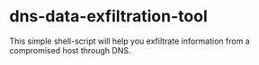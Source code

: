 # dns-data-exfiltration-tool
This simple shell-script will help you exfiltrate information from a compromised host through DNS.
